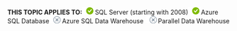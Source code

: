 <Token>**THIS TOPIC APPLIES TO:**![yes](../../Images/Image/ImageNotContaina/yes.png)SQL Server (starting with 2008)![yes](../../Images/Image/ImageNotContaina/yes.png)Azure SQL Database![no](../../Images/Image/ImageNotContaina/no.png)Azure SQL Data Warehouse ![no](../../Images/Image/ImageNotContaina/no.png)Parallel Data Warehouse </Token>